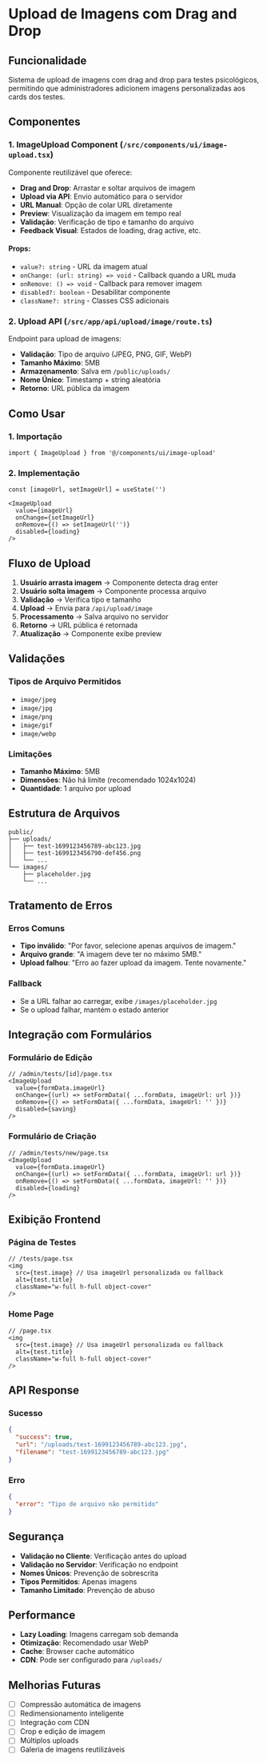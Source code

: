# Upload de Imagens com Drag and Drop

## Funcionalidade

Sistema de upload de imagens com drag and drop para testes psicológicos, permitindo que administradores adicionem imagens personalizadas aos cards dos testes.

## Componentes

### 1. ImageUpload Component (`/src/components/ui/image-upload.tsx`)

Componente reutilizável que oferece:
- **Drag and Drop**: Arrastar e soltar arquivos de imagem
- **Upload via API**: Envio automático para o servidor
- **URL Manual**: Opção de colar URL diretamente
- **Preview**: Visualização da imagem em tempo real
- **Validação**: Verificação de tipo e tamanho do arquivo
- **Feedback Visual**: Estados de loading, drag active, etc.

#### Props:
- `value?: string` - URL da imagem atual
- `onChange: (url: string) => void` - Callback quando a URL muda
- `onRemove: () => void` - Callback para remover imagem
- `disabled?: boolean` - Desabilitar componente
- `className?: string` - Classes CSS adicionais

### 2. Upload API (`/src/app/api/upload/image/route.ts`)

Endpoint para upload de imagens:
- **Validação**: Tipo de arquivo (JPEG, PNG, GIF, WebP)
- **Tamanho Máximo**: 5MB
- **Armazenamento**: Salva em `/public/uploads/`
- **Nome Único**: Timestamp + string aleatória
- **Retorno**: URL pública da imagem

## Como Usar

### 1. Importação

```tsx
import { ImageUpload } from '@/components/ui/image-upload'
```

### 2. Implementação

```tsx
const [imageUrl, setImageUrl] = useState('')

<ImageUpload
  value={imageUrl}
  onChange={setImageUrl}
  onRemove={() => setImageUrl('')}
  disabled={loading}
/>
```

## Fluxo de Upload

1. **Usuário arrasta imagem** → Componente detecta drag enter
2. **Usuário solta imagem** → Componente processa arquivo
3. **Validação** → Verifica tipo e tamanho
4. **Upload** → Envia para `/api/upload/image`
5. **Processamento** → Salva arquivo no servidor
6. **Retorno** → URL pública é retornada
7. **Atualização** → Componente exibe preview

## Validações

### Tipos de Arquivo Permitidos
- `image/jpeg`
- `image/jpg`
- `image/png`
- `image/gif`
- `image/webp`

### Limitações
- **Tamanho Máximo**: 5MB
- **Dimensões**: Não há limite (recomendado 1024x1024)
- **Quantidade**: 1 arquivo por upload

## Estrutura de Arquivos

```
public/
├── uploads/
│   ├── test-1699123456789-abc123.jpg
│   ├── test-1699123456790-def456.png
│   └── ...
└── images/
    ├── placeholder.jpg
    └── ...
```

## Tratamento de Erros

### Erros Comuns
- **Tipo inválido**: "Por favor, selecione apenas arquivos de imagem."
- **Arquivo grande**: "A imagem deve ter no máximo 5MB."
- **Upload falhou**: "Erro ao fazer upload da imagem. Tente novamente."

### Fallback
- Se a URL falhar ao carregar, exibe `/images/placeholder.jpg`
- Se o upload falhar, mantém o estado anterior

## Integração com Formulários

### Formulário de Edição
```tsx
// /admin/tests/[id]/page.tsx
<ImageUpload
  value={formData.imageUrl}
  onChange={(url) => setFormData({ ...formData, imageUrl: url })}
  onRemove={() => setFormData({ ...formData, imageUrl: '' })}
  disabled={saving}
/>
```

### Formulário de Criação
```tsx
// /admin/tests/new/page.tsx
<ImageUpload
  value={formData.imageUrl}
  onChange={(url) => setFormData({ ...formData, imageUrl: url })}
  onRemove={() => setFormData({ ...formData, imageUrl: '' })}
  disabled={loading}
/>
```

## Exibição Frontend

### Página de Testes
```tsx
// /tests/page.tsx
<img 
  src={test.image} // Usa imageUrl personalizada ou fallback
  alt={test.title}
  className="w-full h-full object-cover"
/>
```

### Home Page
```tsx
// /page.tsx
<img 
  src={test.image} // Usa imageUrl personalizada ou fallback
  alt={test.title}
  className="w-full h-full object-cover"
/>
```

## API Response

### Sucesso
```json
{
  "success": true,
  "url": "/uploads/test-1699123456789-abc123.jpg",
  "filename": "test-1699123456789-abc123.jpg"
}
```

### Erro
```json
{
  "error": "Tipo de arquivo não permitido"
}
```

## Segurança

- **Validação no Cliente**: Verificação antes do upload
- **Validação no Servidor**: Verificação no endpoint
- **Nomes Únicos**: Prevenção de sobrescrita
- **Tipos Permitidos**: Apenas imagens
- **Tamanho Limitado**: Prevenção de abuso

## Performance

- **Lazy Loading**: Imagens carregam sob demanda
- **Otimização**: Recomendado usar WebP
- **Cache**: Browser cache automático
- **CDN**: Pode ser configurado para `/uploads/`

## Melhorias Futuras

- [ ] Compressão automática de imagens
- [ ] Redimensionamento inteligente
- [ ] Integração com CDN
- [ ] Crop e edição de imagem
- [ ] Múltiplos uploads
- [ ] Galeria de imagens reutilizáveis